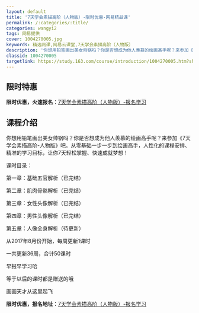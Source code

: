 ```yaml
---
layout: default
title: '7天学会素描高阶（人物版）-限时优惠-网易精品课'
permalink: /:categories/:title/
categories: wangyi2
tags: 网易提供
cover: 1004270005.jpg
keywords: 精选网课,网易云课堂,7天学会素描高阶（人物版）
description: '你想用铅笔画出美女帅锅吗？你是否想成为他人羡慕的绘画高手呢？来参加《7天学会素描高阶-人物版》吧。从零基础一步一步到绘画'
classid: 1004270005
targetlink: https://study.163.com/course/introduction/1004270005.htm?share=1&shareId=1025206652&utm_campaign=share&utm_medium=iphoneShare&utm_source=&utm_u=1025206652
---
```


## 限时特惠

**限时优惠，火速报名**：[7天学会素描高阶（人物版）-报名学习](https://study.163.com/course/introduction/1004270005.htm?share=1&shareId=1025206652&utm_campaign=share&utm_medium=iphoneShare&utm_source=&utm_u=1025206652)

## 课程介绍

你想用铅笔画出美女帅锅吗？你是否想成为他人羡慕的绘画高手呢？来参加《7天学会素描高阶-人物版》吧。从零基础一步一步到绘画高手，人性化的课程安排、精准的学习目标，让你7天轻松掌握、快速成就梦想！



课时目录：

第一章：基础五官解析（已完结）

第二章：肌肉骨骼解析（已完结）

第三章：女性头像解析（已完结）

第四章：男性头像解析（已完结）

第五章：人像全身解析（待更新）



从2017年8月份开始，每周更新1课时

一共更新36周，合计50课时

早报早学习哈

等于以后的课时都是赠送的哦

画画天才从这里起飞

**限时优惠，报名地址**：[7天学会素描高阶（人物版）-报名学习](https://study.163.com/course/introduction/1004270005.htm?share=1&shareId=1025206652&utm_campaign=share&utm_medium=iphoneShare&utm_source=&utm_u=1025206652)

